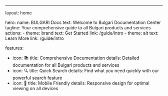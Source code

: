 ---
layout: home

hero:
  name: BULGARI Docs
  text: Welcome to Bulgari Documentation Center
  tagline: Your comprehensive guide to all Bulgari products and services
  actions:
    - theme: brand
      text: Get Started
      link: /guide/intro
    - theme: alt
      text: Learn More
      link: /guide/intro

features:
  - icon: 📚
    title: Comprehensive Documentation
    details: Detailed documentation for all Bulgari products and services
  - icon: 🔍
    title: Quick Search
    details: Find what you need quickly with our powerful search feature
  - icon: 📱
    title: Mobile Friendly
    details: Responsive design for optimal viewing on all devices
